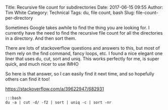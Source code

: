 Title: Recursive file count for subdirectories
Date: 2017-06-15 09:55
Author: Tim White
Category: Technical
Tags: du, file count, bash
Slug: file-count-per-directory

Sometimes Google takes awhile to find the thing you are looking for. I currently have the need to find the recursive file count for all the directories in a directory. And then sort them.

There are lots of stackoverflow questions and answers to this, but most of them rely on the find command, fancy loops, etc. I found a nice elegant one liner that uses du, cut, sort and uniq. This works perfectly for me, is super quick, and much nicer to use IMHO

So here is that answer, so I can easily find it next time, and so hopefully others can find it too!

<https://stackoverflow.com/a/39622947/682931>

    :::bash
    du -a | cut -d/ -f2 | sort | uniq -c | sort -nr

